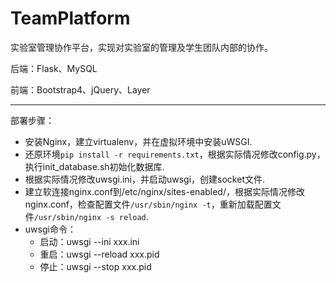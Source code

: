 # TeamPlatform

实验室管理协作平台，实现对实验室的管理及学生团队内部的协作。

后端：Flask、MySQL

前端：Bootstrap4、jQuery、Layer

---

部署步骤：

* 安装Nginx，建立virtualenv，并在虚拟环境中安装uWSGI.
* 还原环境`pip install -r requirements.txt`，根据实际情况修改config.py，执行init_database.sh初始化数据库.
* 根据实际情况修改uwsgi.ini，并启动uwsgi，创建socket文件.
* 建立软连接nginx.conf到/etc/nginx/sites-enabled/，根据实际情况修改nginx.conf，检查配置文件`/usr/sbin/nginx -t`，重新加载配置文件`/usr/sbin/nginx -s reload`.
* uwsgi命令：
  * 启动：uwsgi --ini xxx.ini
  * 重启：uwsgi --reload xxx.pid
  * 停止：uwsgi --stop xxx.pid

